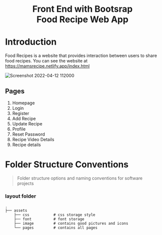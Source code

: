 <h1 align="center">Front End with Bootsrap<br>Food Recipe Web App</h1>

# Introduction
Food Recipes is a website that provides interaction between users to share food recipes. You can see the website at https://mamsrecipe.netlify.app/index.html

![Screenshot 2022-04-12 112000](https://user-images.githubusercontent.com/75160713/162879690-9e60d113-1ffc-40c3-8789-075eb7295bae.png)

## Pages
1. Homepage
2. Login
3. Register
4. Add Recipe
5. Update Recipe
6. Profile
7. Reset Password
8. Recipe Video Details
9. Recipe details

# Folder Structure Conventions

> Folder structure options and naming conventions for software projects

### layout folder

    .
    ├── assets
        ├── css           # css storage style
        ├── font          # font storage
        ├── image         # contains good pictures and icons
        └── pages         # contains all pages
                
